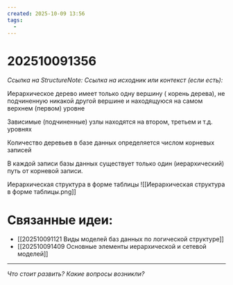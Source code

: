 ```yaml
---
created: 2025-10-09 13:56
tags:
  -
---
```

# 202510091356
*Ссылка на StructureNote:*
*Ссылка на исходник или контекст (если есть):* 

Иерархическое дерево имеет только одну вершину ( корень дерева), не подчиненную никакой другой вершине и находящуюся на самом верхнем (первом) уровне

Зависимые (подчиненные) узлы находятся на втором, третьем и т.д. уровнях

Количество деревьев в базе данных определяется числом корневых записей

В каждой записи базы данных существует только один (иерархический) путь от корневой записи.

Иерархическая структура в форме таблицы
![[Иерархическая структура в форме таблицы.png]]
# Связанные идеи:
* [[202510091121 Виды моделей баз данных по логической структуре]]
* [[202510091409 Основные элементы иерархической и сетевой моделей]]
---

*Что стоит развить? Какие вопросы возникли?*